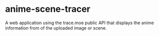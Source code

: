 # anime-scene-tracer
 A web application using the trace.moe public API that displays the anime information from of the uploaded image or scene.
